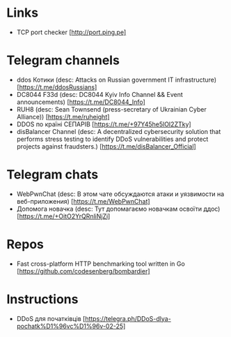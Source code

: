# Links
* TCP port checker [http://port.ping.pe]

# Telegram channels
* ddos Котики (desc: Attacks on Russian government IT infrastructure) [https://t.me/ddosRussians]
* DC8044 F33d (desc: DС8044 Kyiv Info Channel && Event announcements) [https://t.me/DC8044_Info]
* RUH8 (desc: Sean Townsend (press-secretary of Ukrainian Cyber Alliance)) [https://t.me/ruheight]
* DDOS по країні СЕПАРІВ [https://t.me/+97Y45he5lOI2ZTky]
* disBalancer Channel (desc: A decentralized cybersecurity solution that performs stress testing to identify DDoS vulnerabilities and protect projects against fraudsters.) [https://t.me/disBalancer_Official]

# Telegram chats
* WebPwnChat (desc: В этом чате обсуждаются атаки и уязвимости на веб-приложения) [https://t.me/WebPwnChat]
* Допомога новачка (desc: Тут допомагаємо новачкам освоїти ддос) [https://t.me/+OitO2YrQRnliNjZi]

# Repos
* Fast cross-platform HTTP benchmarking tool written in Go [https://github.com/codesenberg/bombardier]

# Instructions
* DDoS для початківців [https://telegra.ph/DDoS-dlya-pochatk%D1%96vc%D1%96v-02-25]
